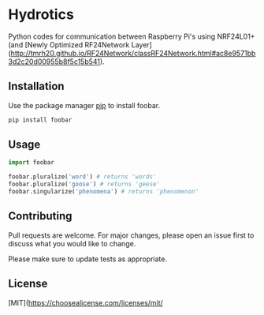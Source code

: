 # Hydrotics

Python codes for communication between Raspberry Pi's using NRF24L01+ (and [Newly Optimized RF24Network Layer]  (http://tmrh20.github.io/RF24Network/classRF24Network.html#ac8e9571bb3d2c20d00955b8f5c15b541).

## Installation

Use the package manager [pip](https://pip.pypa.io/en/stable/) to install foobar.

```bash
pip install foobar
```

## Usage

```python
import foobar

foobar.pluralize('word') # returns 'words'
foobar.pluralize('goose') # returns 'geese'
foobar.singularize('phenomena') # returns 'phenomenon'
```

## Contributing
Pull requests are welcome. For major changes, please open an issue first to discuss what you would like to change.

Please make sure to update tests as appropriate.

## License
[MIT](https://choosealicense.com/licenses/mit/
